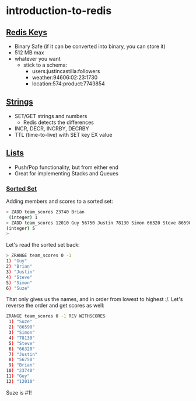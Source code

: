 # introduction-to-redis

## [Redis Keys](https://redis.io/topics/data-types-intro#redis-keys)
- Binary Safe (if it can be converted into binary, you can store it)
- 512 MB max
- whatever you want
  - stick to a schema:
    - users:justincastilla:followers
    - weather:94606:02:23:1730
    - location:574:product:7743854
  
## [Strings](https://redis.io/topics/data-types-intro#redis-strings)
- SET/GET strings and numbers 
  - Redis detects the differences
- INCR, DECR, INCRBY, DECRBY
- TTL (time-to-live) with SET key EX value 

## [Lists ](https://redis.io/topics/data-types-intro#redis-lists)
- Push/Pop functionality, but from either end
- Great for implementing Stacks and Queues

### [Sorted Set](https://redis.io/topics/data-types-intro#redis-sorted-sets)

Adding members and scores to a sorted set:
```bash
> ZADD team_scores 23740 Brian
 (integer) 1
> ZADD team_scores 12010 Guy 56750 Justin 78130 Simon 66320 Steve 86590 Suze
(integer) 5
>
```

Let's read the sorted set back:

```bash
> ZRANGE team_scores 0 -1
1) "Guy"
2) "Brian"
3) "Justin"
4) "Steve"
5) "Simon"
6) "Suze"
```

That only gives us the names, and in order from lowest to highest :/. Let's reverse the order and get scores as well:

```bash
ZRANGE team_scores 0 -1 REV WITHSCORES
 1) "Suze"
 2) "86590"
 3) "Simon"
 4) "78130"
 5) "Steve"
 6) "66320"
 7) "Justin"
 8) "56750"
 9) "Brian"
10) "23740"
11) "Guy" 
12) "12010"
```

Suze is #1!